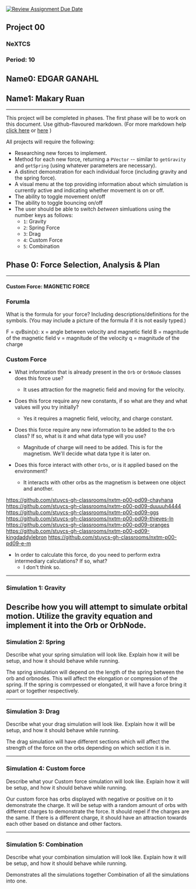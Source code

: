 [![Review Assignment Due Date](https://classroom.github.com/assets/deadline-readme-button-22041afd0340ce965d47ae6ef1cefeee28c7c493a6346c4f15d667ab976d596c.svg)](https://classroom.github.com/a/gbHItYk9)
## Project 00
### NeXTCS
### Period: 10
## Name0: EDGAR GANAHL
## Name1: Makary Ruan
---

This project will be completed in phases. The first phase will be to work on this document. Use github-flavoured markdown. (For more markdown help [click here](https://github.com/adam-p/markdown-here/wiki/Markdown-Cheatsheet) or [here](https://docs.github.com/en/get-started/writing-on-github/getting-started-with-writing-and-formatting-on-github/basic-writing-and-formatting-syntax) )

All projects will require the following:
- Researching new forces to implement.
- Method for each new force, returning a `PVector`  -- similar to `getGravity` and `getSpring` (using whatever parameters are necessary).
- A distinct demonstration for each individual force (including gravity and the spring force).
- A visual menu at the top providing information about which simulation is currently active and indicating whether movement is on or off.
- The ability to toggle movement on/off
- The ability to toggle bouncing on/off
- The user should be able to switch _between_ simluations using the number keys as follows:
  - `1`: Gravity
  - `2`: Spring Force
  - `3`: Drag
  - `4`: Custom Force
  - `5`: Combination


## Phase 0: Force Selection, Analysis & Plan
---------- 

#### Custom Force: MAGNETIC FORCE

### Forumla
What is the formula for your force? Including descriptions/definitions for the symbols. (You may include a picture of the formula if it is not easily typed.)


F = qvBsin(x): 
x = angle between velocity and magnetic field
B = magnitude of the magnetic field
v = magnitude of the velocity 
q = magnitude of the charge

### Custom Force
- What information that is already present in the `Orb` or `OrbNode` classes does this force use?
  - It uses attraction for the magnetic field and moving for the velocity.

- Does this force require any new constants, if so what are they and what values will you try initially?
  - Yes it requires a magnetic field, velocity, and charge constant. 

- Does this force require any new information to be added to the `Orb` class? If so, what is it and what data type will you use?
  - Magnitude of charge will need to be added. This is for the magnetism. We'll decide what data type it is later on.

- Does this force interact with other `Orbs`, or is it applied based on the environment?
  - It interacts with other orbs as the magnetism is between one object and another.

https://github.com/stuycs-gh-classrooms/nxtm-p00-pd09-chayhana
https://github.com/stuycs-gh-classrooms/nxtm-p00-pd09-duuuuh4444
https://github.com/stuycs-gh-classrooms/nxtm-p00-pd09-ggs
https://github.com/stuycs-gh-classrooms/nxtm-p00-pd09-thieves-ln
https://github.com/stuycs-gh-classrooms/nxtm-p00-pd09-oranges
https://github.com/stuycs-gh-classrooms/nxtm-p00-pd09-kingdaddylebron
https://github.com/stuycs-gh-classrooms/nxtm-p00-pd09-e-m

- In order to calculate this force, do you need to perform extra intermediary calculations? If so, what?
  - I don't think so.

--- 

### Simulation 1: Gravity
Describe how you will attempt to simulate orbital motion.
Utilize the gravity equation and implement it into the Orb or OrbNode. 
--- 

### Simulation 2: Spring
Describe what your spring simulation will look like. Explain how it will be setup, and how it should behave while running.

The spring simulation will depend on the length of the spring between the orb and orbnodes. This will affect the elongation or compression of the spring. If the spring is comrpessed or elongated, it will have a force bring it apart or together respectively.

--- 

### Simulation 3: Drag
Describe what your drag simulation will look like. Explain how it will be setup, and how it should behave while running.

The drag simulation will have different sections which will affect the strength of the force on the orbs depending on which section it is in. 

--- 

### Simulation 4: Custom force
Describe what your Custom force simulation will look like. Explain how it will be setup, and how it should behave while running.

Our custom force has orbs displayed with negative or positive on it to demonstrate the charge. It will be setup with a random amount of orbs with different charges to demonstrate the force. It should repel if the charges are the same. If there is a different charge, it should have an attraction towards each other based on distance and other factors.

--- 

### Simulation 5: Combination
Describe what your combination simulation will look like. Explain how it will be setup, and how it should behave while running.

Demonstrates all the simulations together Combination of all the simulations into one.

